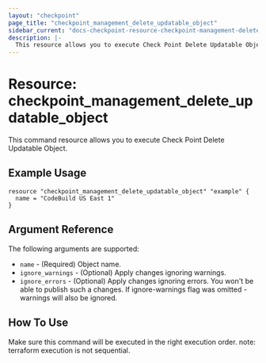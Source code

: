 ```yaml
---
layout: "checkpoint"
page_title: "checkpoint_management_delete_updatable_object"
sidebar_current: "docs-checkpoint-resource-checkpoint-management-delete-updatable-object"
description: |-
  This resource allows you to execute Check Point Delete Updatable Object.
---
```


# Resource: checkpoint_management_delete_updatable_object

This command resource allows you to execute Check Point Delete Updatable Object.

## Example Usage


```hcl
resource "checkpoint_management_delete_updatable_object" "example" {
  name = "CodeBuild US East 1"
}
```

## Argument Reference

The following arguments are supported:

* `name` - (Required) Object name. 
* `ignore_warnings` - (Optional) Apply changes ignoring warnings. 
* `ignore_errors` - (Optional) Apply changes ignoring errors. You won't be able to publish such a changes. If ignore-warnings flag was omitted - warnings will also be ignored. 


## How To Use
Make sure this command will be executed in the right execution order. 
note: terraform execution is not sequential.  

